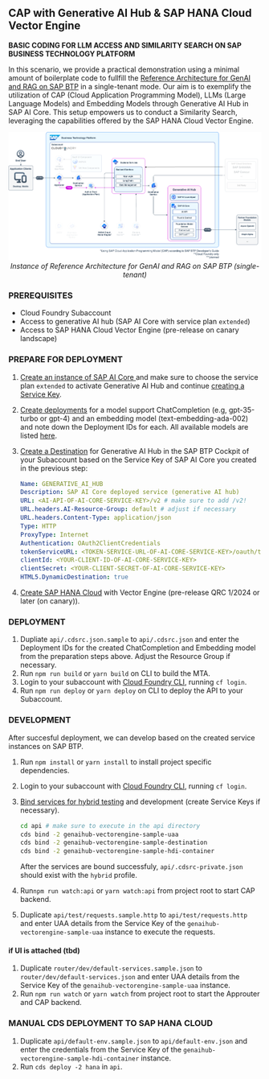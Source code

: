 ## CAP with Generative AI Hub & SAP HANA Cloud Vector Engine

**BASIC CODING FOR LLM ACCESS AND SIMILARITY SEARCH ON SAP BUSINESS TECHNOLOGY PLATFORM**

In this scenario, we provide a practical demonstration using a minimal amount of boilerplate code to fullfill the [Reference Architecture for GenAI and RAG on SAP BTP](https://discovery-center.cloud.sap/refArchDetail/ref-arch-open-ai) in a single-tenant mode. Our aim is to exemplify the utilization of CAP (Cloud Application Programming Model), LLMs (Large Language Models) and Embedding Models through Generative AI Hub in SAP AI Core. This setup empowers us to conduct a Similarity Search, leveraging the capabilities offered by the SAP HANA Cloud Vector Engine.

<p align="center">
    <img src="./docs/architecture.png" alt="Reference Architecture for GenAI and RAG on SAP BTP (single-tenant)" />
    <em>Instance of Reference Architecture for GenAI and RAG on SAP BTP (single-tenant)</em>
</p>

### PREREQUISITES

- Cloud Foundry Subaccount
- Access to generative AI hub (SAP AI Core with service plan `extended`)
- Access to SAP HANA Cloud Vector Engine (pre-release on canary landscape)

### PREPARE FOR DEPLOYMENT

1. [Create an instance of SAP AI Core ](https://help.sap.com/docs/sap-ai-core/sap-ai-core-service-guide/create-service-instance) and make sure to choose the service plan `extended` to activate Generative AI Hub and continue [creating a Service Key](https://help.sap.com/docs/sap-ai-core/sap-ai-core-service-guide/create-service-key).

2. [Create deployments](https://help.sap.com/docs/sap-ai-core/sap-ai-core-service-guide/create-deployment-for-generative-ai-model-in-sap-ai-core) for a model support ChatCompletion (e.g, gpt-35-turbo or gpt-4) and an embedding model (text-embedding-ada-002) and note down the Deployment IDs for each. All available models are listed [here](https://help.sap.com/docs/sap-ai-core/sap-ai-core-service-guide/models-and-scenarios-in-generative-ai-hub).

3. [Create a Destination](https://help.sap.com/docs/btp/sap-business-technology-platform/create-destination) for Generative AI Hub in the SAP BTP Cockpit of your Subaccount based on the Service Key of SAP AI Core you created in the previous step:

   ```yaml
   Name: GENERATIVE_AI_HUB
   Description: SAP AI Core deployed service (generative AI hub)
   URL: <AI-API-OF-AI-CORE-SERVICE-KEY>/v2 # make sure to add /v2!
   URL.headers.AI-Resource-Group: default # adjust if necessary
   URL.headers.Content-Type: application/json
   Type: HTTP
   ProxyType: Internet
   Authentication: OAuth2ClientCredentials
   tokenServiceURL: <TOKEN-SERVICE-URL-OF-AI-CORE-SERVICE-KEY>/oauth/token
   clientId: <YOUR-CLIENT-ID-OF-AI-CORE-SERVICE-KEY>
   clientSecret: <YOUR-CLIENT-SECRET-OF-AI-CORE-SERVICE-KEY>
   HTML5.DynamicDestination: true
   ```

4. [Create SAP HANA Cloud](https://help.sap.com/docs/HANA_CLOUD_ALIBABA_CLOUD/683a53aec4fc408783bbb2dd8e47afeb/7d4071a49c204dfc9e542c5e47b53156.html) with Vector Engine (pre-release QRC 1/2024 or later (on canary)).

### DEPLOYMENT

1. Dupliate `api/.cdsrc.json.sample` to `api/.cdsrc.json` and enter the Deployment IDs for the created ChatCompletion and Embedding model from the preparation steps above. Adjust the Resource Group if necessary.
2. Run `npm run build` or `yarn build` on CLI to build the MTA.
3. Login to your subaccount with [Cloud Foundry CLI](https://docs.cloudfoundry.org/cf-cli/install-go-cli.html), running `cf login`.
4. Run `npm run deploy` or `yarn deploy` on CLI to deploy the API to your Subaccount.

### DEVELOPMENT

After succesful deployment, we can develop based on the created service instances on SAP BTP.

1. Run `npm install` or `yarn install` to install project specific dependencies.
2. Login to your subaccount with [Cloud Foundry CLI](https://docs.cloudfoundry.org/cf-cli/install-go-cli.html), running `cf login`.
3. [Bind services for hybrid testing](https://cap.cloud.sap/docs/advanced/hybrid-testing) and development (create Service Keys if necessary).

   ```bash
   cd api # make sure to execute in the api directory
   cds bind -2 genaihub-vectorengine-sample-uaa
   cds bind -2 genaihub-vectorengine-sample-destination
   cds bind -2 genaihub-vectorengine-sample-hdi-container
   ```

   After the services are bound successfuly, `api/.cdsrc-private.json` should exist with the `hybrid` profile.

4. Run`npm run watch:api` or `yarn watch:api` from project root to start CAP backend.
5. Duplicate `api/test/requests.sample.http` to `api/test/requests.http` and enter UAA details from the Service Key of the `genaihub-vectorengine-sample-uaa` instance to execute the requests.

#### if UI is attached (tbd)

1. Duplicate `router/dev/default-services.sample.json` to `router/dev/default-services.json` and enter UAA details from the Service Key of the `genaihub-vectorengine-sample-uaa` instance.
2. Run `npm run watch` or `yarn watch` from project root to start the Approuter and CAP backend.

### MANUAL CDS DEPLOYMENT TO SAP HANA CLOUD

1. Duplicate `api/default-env.sample.json` to `api/default-env.json` and enter the credentials from the Service Key of the `genaihub-vectorengine-sample-hdi-container` instance.
2. Run `cds deploy -2 hana` in `api`.
